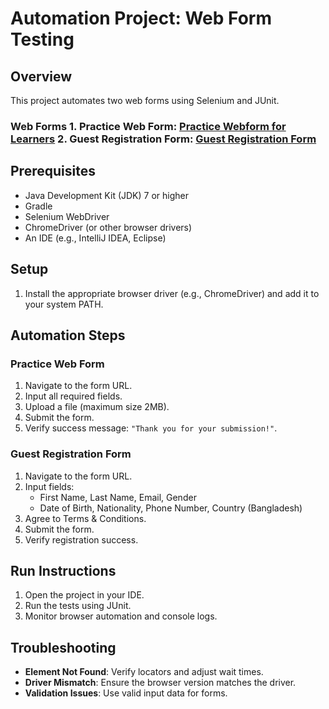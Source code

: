 # Automation Project: Web Form Testing

## Overview
This project automates two web forms using Selenium and JUnit.
### Web Forms 1. **Practice Web Form**: [Practice Webform for Learners](https://www.digitalunite.com/practice-webform-learners) 2. **Guest Registration Form**: [Guest Registration Form](https://demo.wpeverest.com/user-registration/guest-registration-form/)

## Prerequisites
- Java Development Kit (JDK) 7 or higher
- Gradle
- Selenium WebDriver
- ChromeDriver (or other browser drivers)
- An IDE (e.g., IntelliJ IDEA, Eclipse)

## Setup
1. Install the appropriate browser driver (e.g., ChromeDriver) and add it to your system PATH.

## Automation Steps

### Practice Web Form
1. Navigate to the form URL.
2. Input all required fields.
3. Upload a file (maximum size 2MB).
4. Submit the form.
5. Verify success message: `"Thank you for your submission!"`.

### Guest Registration Form
1. Navigate to the form URL.
2. Input fields:
   - First Name, Last Name, Email, Gender
   - Date of Birth, Nationality, Phone Number, Country (Bangladesh)
3. Agree to Terms & Conditions.
4. Submit the form.
5. Verify registration success.

## Run Instructions
1. Open the project in your IDE.
2. Run the tests using JUnit.
3. Monitor browser automation and console logs.

## Troubleshooting
- **Element Not Found**: Verify locators and adjust wait times.
- **Driver Mismatch**: Ensure the browser version matches the driver.
- **Validation Issues**: Use valid input data for forms.





